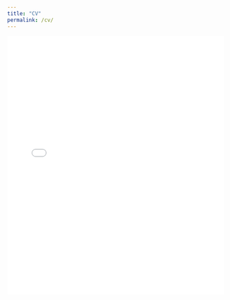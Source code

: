 ```yaml
---
title: "CV"
permalink: /cv/
---
```


<iframe src="/assets/pdfs/fall24_resume.pdf" width="100%" height="600px" style="border: none;">
Your browser does not support iframes. You can view the PDF by <a href="/assets/pdfs/fall24_resume.pdf">clicking here</a>.
</iframe>

